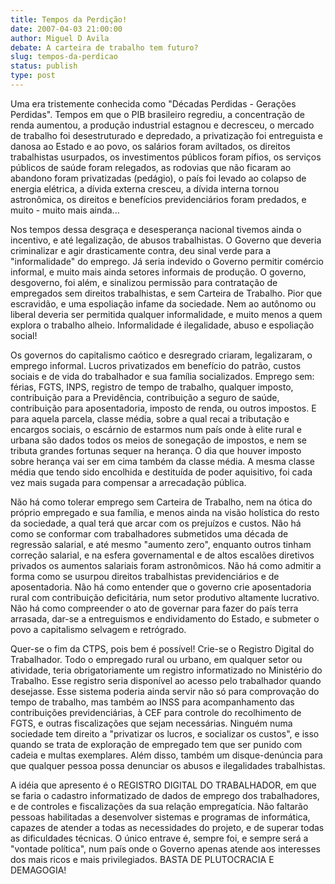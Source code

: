 ```yaml
---
title: Tempos da Perdição!
date: 2007-04-03 21:00:00
author: Miguel D Avila
debate: A carteira de trabalho tem futuro?
slug: tempos-da-perdicao
status: publish 
type: post
---
```


Uma era tristemente conhecida como "Décadas Perdidas - Gerações Perdidas". Tempos em que o PIB brasileiro regrediu, a concentração de renda aumentou, a produção industrial estagnou e decresceu, o mercado de trabalho foi desestruturado e depredado, a privatização foi entreguista e danosa ao Estado e ao povo, os salários foram aviltados, os direitos trabalhistas usurpados, os investimentos públicos foram pífios, os serviços públicos de saúde foram relegados, as rodovias que não ficaram ao abandono foram privatizadas (pedágio), o país foi levado ao colapso de energia elétrica, a dívida externa cresceu, a dívida interna tornou astronômica, os direitos e benefícios previdenciários foram predados, e muito - muito mais ainda...  

  

 Nos tempos dessa desgraça e desesperança nacional tivemos ainda o incentivo, e até legalização, de abusos trabalhistas. O Governo que deveria criminalizar e agir drasticamente contra, deu sinal verde para a "informalidade" do emprego. Já seria indevido o Governo permitir comércio informal, e muito mais ainda setores informais de produção. O governo, desgoverno, foi além, e sinalizou permissão para contratação de empregados sem direitos trabalhistas, e sem Carteira de Trabalho. Pior que escravidão, e uma espoliação infame da sociedade. Nem ao autônomo ou liberal deveria ser permitida qualquer informalidade, e muito menos a quem explora o trabalho alheio. Informalidade é ilegalidade, abuso e espoliação social!  

  

 Os governos do capitalismo caótico e desregrado criaram, legalizaram, o emprego informal. Lucros privatizados em benefício do patrão, custos sociais e de vida do trabalhador e sua família socializados. Emprego sem: férias, FGTS, INPS, registro de tempo de trabalho, qualquer imposto, contribuição para a Previdência, contribuição a seguro de saúde, contribuição para aposentadoria, imposto de renda, ou outros impostos. E para aquela parcela, classe média, sobre a qual recai a tributação e encargos sociais, o escárnio de estarmos num país onde à elite rural e urbana são dados todos os meios de sonegação de impostos, e nem se tributa grandes fortunas sequer na herança. O dia que houver imposto sobre herança vai ser em cima também da classe média. A mesma classe média que tendo sido encolhida e destituída de poder aquisitivo, foi cada vez mais sugada para compensar a arrecadação pública.  

  

 Não há como tolerar emprego sem Carteira de Trabalho, nem na ótica do próprio empregado e sua família, e menos ainda na visão holística do resto da sociedade, a qual terá que arcar com os prejuízos e custos. Não há como se conformar com trabalhadores submetidos uma década de regressão salarial, e até mesmo "aumento zero", enquanto outros tinham correção salarial, e na esfera governamental e de altos escalões diretivos privados os aumentos salariais foram astronômicos. Não há como admitir a forma como se usurpou direitos trabalhistas previdenciários e de aposentadoria. Não há como entender que o governo crie aposentadoria rural com contribuição deficitária, num setor produtivo altamente lucrativo. Não há como compreender o ato de governar para fazer do país terra arrasada, dar-se a entreguismos e endividamento do Estado, e submeter o povo a capitalismo selvagem e retrógrado.   

  

 Quer-se o fim da CTPS, pois bem é possível! Crie-se o Registro Digital do Trabalhador. Todo o empregado rural ou urbano, em qualquer setor ou atividade, teria obrigatoriamente um registro informatizado no Ministério do Trabalho. Esse registro seria disponível ao acesso pelo trabalhador quando desejasse. Esse sistema poderia ainda servir não só para comprovação do tempo de trabalho, mas também ao INSS para acompanhamento das contribuições previdenciárias, à CEF para controle do recolhimento de FGTS, e outras fiscalizações que sejam necessárias. Ninguém numa sociedade tem direito a "privatizar os lucros, e socializar os custos", e isso quando se trata de exploração de empregado tem que ser punido com cadeia e multas exemplares. Além disso, também um disque-denúncia para que qualquer pessoa possa denunciar os abusos e ilegalidades trabalhistas.  

  

 A idéia que apresento é o REGISTRO DIGITAL DO TRABALHADOR, em que se faria o cadastro informatizado de dados de emprego dos trabalhadores, e de controles e fiscalizações da sua relação empregatícia. Não faltarão pessoas habilitadas a desenvolver sistemas e programas de informática, capazes de atender a todas as necessidades do projeto, e de superar todas as dificuldades técnicas. O único entrave é, sempre foi, e sempre será a "vontade política", num país onde o Governo apenas atende aos interesses dos mais ricos e mais privilegiados. BASTA DE PLUTOCRACIA E DEMAGOGIA!
